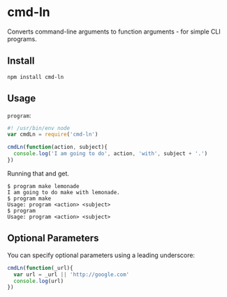 cmd-ln
======

Converts command-line arguments to function arguments - for simple CLI programs.

## Install

```
npm install cmd-ln
```

## Usage

`program`:

```js
#! /usr/bin/env node
var cmdLn = require('cmd-ln')

cmdLn(function(action, subject){
  console.log('I am going to do', action, 'with', subject + '.')
})
```

Running that and get.

```
$ program make lemonade
I am going to do make with lemonade.
$ program make
Usage: program <action> <subject>
$ program
Usage: program <action> <subject>
```

## Optional Parameters

You can specify optional parameters using a leading underscore:

```js
cmdLn(function(_url){
  var url = _url || 'http://google.com'
  console.log(url)
})
```